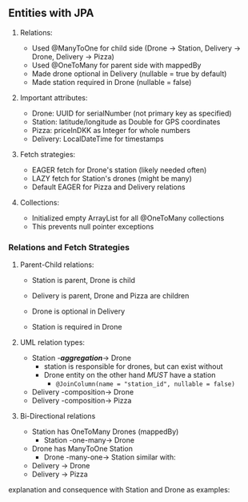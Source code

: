 
## Entities with JPA

1. Relations:
    - Used @ManyToOne for child side (Drone → Station, Delivery → Drone, Delivery → Pizza)
    - Used @OneToMany for parent side with mappedBy
    - Made drone optional in Delivery (nullable = true by default)
    - Made station required in Drone (nullable = false)

2. Important attributes:
    - Drone: UUID for serialNumber (not primary key as specified)
    - Station: latitude/longitude as Double for GPS coordinates
    - Pizza: priceInDKK as Integer for whole numbers
    - Delivery: LocalDateTime for timestamps

3. Fetch strategies:
    - EAGER fetch for Drone's station (likely needed often)
    - LAZY fetch for Station's drones (might be many)
    - Default EAGER for Pizza and Delivery relations

4. Collections:
    - Initialized empty ArrayList for all @OneToMany collections
    - This prevents null pointer exceptions


### Relations and Fetch Strategies

1. Parent-Child relations:
   - Station is parent, Drone is child
   - Delivery is parent, Drone and Pizza are children
   
   - Drone is optional in Delivery
   - Station is required in Drone

2. UML relation types:
    - Station -**_aggregation_**→ Drone
      - station is responsible for drones, but can exist without
      - Drone entity on the other hand *MUST* have a station
        - `@JoinColumn(name = "station_id", nullable = false)`
    - Delivery -composition→ Drone
    - Delivery -composition→ Pizza

3. Bi-Directional relations
    - Station has OneToMany Drones (mappedBy)
      - Station -one-many→ Drone
    - Drone has ManyToOne Station
      - Drone -many-one→ Station
   similar with:
    - Delivery → Drone
    - Delivery → Pizza




explanation and consequence with Station and Drone as examples:
    

